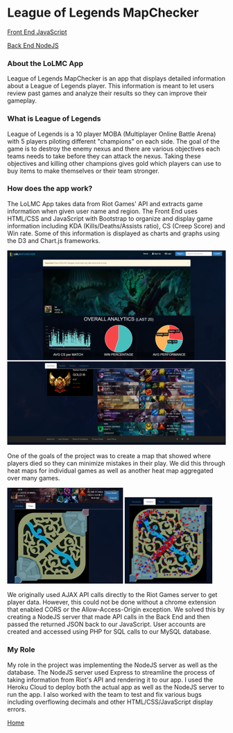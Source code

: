 # League of Legends MapChecker

[Front End JavaScript](https://github.com/doubleyip/LeagueMapChecker)

[Back End NodeJS](https://github.com/doubleyip/apicallforlolmc)

### About the LoLMC App

League of Legends MapChecker is an app that displays detailed information about a League of Legends player.
This information is meant to let users review past games and analyze their results so they can improve their gameplay.

### What is League of Legends

League of Legends is a 10 player MOBA (Multiplayer Online Battle Arena) with 5 players piloting different "champions" on each side.
The goal of the game is to destroy the enemy nexus and there are various objectives each teams needs to take before they can attack the nexus.
Taking these objectives and killing other champions gives gold which players can use to buy items to make themselves or their team stronger.

### How does the app work?

The LoLMC App takes data from Riot Games' API and extracts game information when given user name and region.
The Front End uses HTML/CSS and JavaScript with Bootstrap to organize and display game information including KDA (Kills/Deaths/Assists ratio),
CS (Creep Score) and Win rate. Some of this information is displayed as charts and graphs using the D3 and Chart.js frameworks. 

![Profile Page1](/images/pfpage1.png)
![Profile Page2](/images/pfpage2.png)

One of the goals of the project was to create a map that showed where players died so they can minimize mistakes in their play.
We did this through heat maps for individual games as well as another heat map aggregated over many games.

<img src="/images/map1.png" width="53%" height="53%">
<img src="/images/map2.png" width="40%" height="40%">

We originally used AJAX API calls directly to the Riot Games server to get player data. However, this could not be done without a chrome extension that enabled CORS 
or the Allow-Access-Origin exception. We solved this by creating a NodeJS server that made API calls in the Back End and then passed the returned JSON back to our JavaScript.
User accounts are created and accessed using PHP for SQL calls to our MySQL database.

### My Role

My role in the project was implementing the NodeJS server as well as the database. The NodeJS server used Express to streamline the process
of taking information from Riot's API and rendering it to our app. I used the Heroku Cloud to deploy both the actual app as well as the NodeJS server
to run the app. I also worked with the team to test and fix various bugs including overflowing decimals and other HTML/CSS/JavaScript display errors.



[Home](https://doubleyip.github.io)
